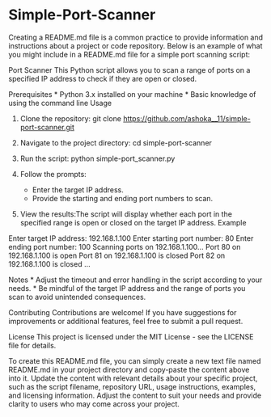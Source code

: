 # Simple-Port-Scanner

Creating a README.md file is a common practice to provide information and instructions about a project or code repository. Below is an example of what you might include in a README.md file for a simple port scanning script:

Port Scanner
This Python script allows you to scan a range of ports on a specified IP address to check if they are open or closed.

Prerequisites
	* Python 3.x installed on your machine
	* Basic knowledge of using the command line
Usage
1. Clone the repository:
git clone https://github.com/ashoka__11/simple-port-scanner.git

2. Navigate to the project directory:
cd simple-port-scanner

3. Run the script:
python simple-port_scanner.py

4. Follow the prompts:
	* Enter the target IP address.
	* Provide the starting and ending port numbers to scan.

5. View the results:The script will display whether each port in the specified range is open or closed on the target IP address.
Example

Enter target IP address: 192.168.1.100
Enter starting port number: 80
Enter ending port number: 100
Scanning ports on 192.168.1.100...
Port 80 on 192.168.1.100 is open
Port 81 on 192.168.1.100 is closed
Port 82 on 192.168.1.100 is closed
...

Notes
	* Adjust the timeout and error handling in the script according to your needs.
	* Be mindful of the target IP address and the range of ports you scan to avoid unintended consequences.

Contributing
Contributions are welcome! If you have suggestions for improvements or additional features, feel free to submit a pull request.

License
This project is licensed under the MIT License - see the LICENSE file for details.

To create this README.md file, you can simply create a new text file named README.md in your project directory and copy-paste the content above into it. Update the content with relevant details about your specific project, such as the script filename, repository URL, usage instructions, examples, and licensing information. Adjust the content to suit your needs and provide clarity to users who may come across your project.






